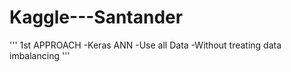 # Kaggle---Santander
'''
1st APPROACH
-Keras ANN
-Use all Data
-Without treating data imbalancing
'''

